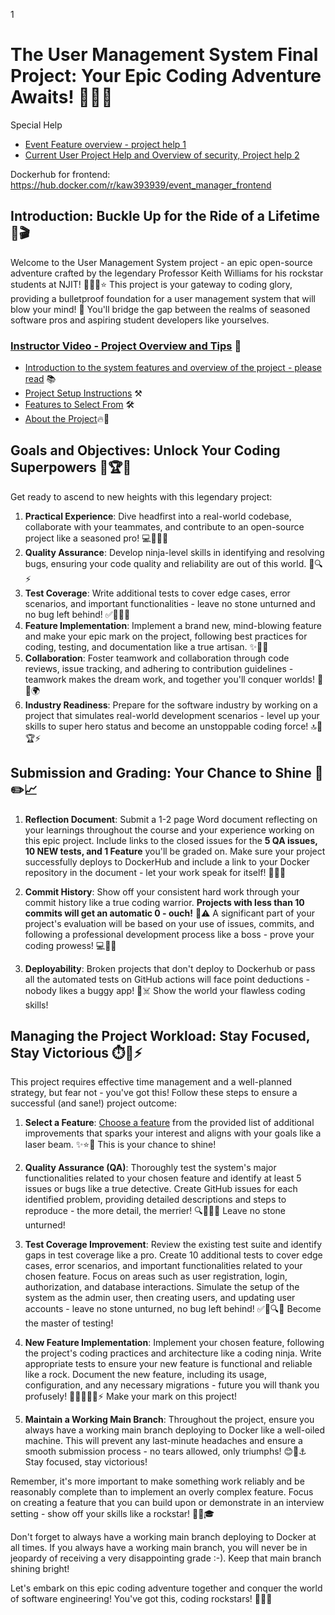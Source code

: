 
1
# The User Management System Final Project: Your Epic Coding Adventure Awaits! 🎉✨🔥

Special Help
- [Event Feature overview - project help 1](https://youtu.be/WT8-41fTATs)
- [Current User Project Help and Overview of security, Project help 2](https://youtu.be/8_BsACPtKaA)



Dockerhub for frontend:
https://hub.docker.com/r/kaw393939/event_manager_frontend

## Introduction: Buckle Up for the Ride of a Lifetime 🚀🎬

Welcome to the User Management System project - an epic open-source adventure crafted by the legendary Professor Keith Williams for his rockstar students at NJIT! 🏫👨‍🏫⭐ This project is your gateway to coding glory, providing a bulletproof foundation for a user management system that will blow your mind! 🤯 You'll bridge the gap between the realms of seasoned software pros and aspiring student developers like yourselves. 

### [Instructor Video - Project Overview and Tips](https://youtu.be/gairLNAp6mA) 🎥

- [Introduction to the system features and overview of the project - please read](system_documentation.md) 📚
- [Project Setup Instructions](setup.md) ⚒️
- [Features to Select From](features.md) 🛠️
- [About the Project](about.md)🔥🌟

## Goals and Objectives: Unlock Your Coding Superpowers 🎯🏆🌟

Get ready to ascend to new heights with this legendary project:

1. **Practical Experience**: Dive headfirst into a real-world codebase, collaborate with your teammates, and contribute to an open-source project like a seasoned pro! 💻👩‍💻🔥
2. **Quality Assurance**: Develop ninja-level skills in identifying and resolving bugs, ensuring your code quality and reliability are out of this world. 🐞🔍⚡
3. **Test Coverage**: Write additional tests to cover edge cases, error scenarios, and important functionalities - leave no stone unturned and no bug left behind! ✅🧪🕵️‍♂️
4. **Feature Implementation**: Implement a brand new, mind-blowing feature and make your epic mark on the project, following best practices for coding, testing, and documentation like a true artisan. ✨🚀🎆
5. **Collaboration**: Foster teamwork and collaboration through code reviews, issue tracking, and adhering to contribution guidelines - teamwork makes the dream work, and together you'll conquer worlds! 🤝💪🌍
6. **Industry Readiness**: Prepare for the software industry by working on a project that simulates real-world development scenarios - level up your skills to super hero status  and become an unstoppable coding force! 🔝🚀🏆⚡

## Submission and Grading: Your Chance to Shine 📝✏️📈

1. **Reflection Document**: Submit a 1-2 page Word document reflecting on your learnings throughout the course and your experience working on this epic project. Include links to the closed issues for the **5 QA issues, 10 NEW tests, and 1 Feature** you'll be graded on. Make sure your project successfully deploys to DockerHub and include a link to your Docker repository in the document - let your work speak for itself! 📄🔗💥

2. **Commit History**: Show off your consistent hard work through your commit history like a true coding warrior. **Projects with less than 10 commits will get an automatic 0 - ouch!** 😬⚠️ A significant part of your project's evaluation will be based on your use of issues, commits, and following a professional development process like a boss - prove your coding prowess! 💻🔄🔥

3. **Deployability**: Broken projects that don't deploy to Dockerhub or pass all the automated tests on GitHub actions will face point deductions - nobody likes a buggy app! 🐞☠️ Show the world your flawless coding skills!

## Managing the Project Workload: Stay Focused, Stay Victorious ⏱️🧠⚡

This project requires effective time management and a well-planned strategy, but fear not - you've got this! Follow these steps to ensure a successful (and sane!) project outcome:

1. **Select a Feature**: [Choose a feature](features.md) from the provided list of additional improvements that sparks your interest and aligns with your goals like a laser beam. ✨⭐🎯 This is your chance to shine!

2. **Quality Assurance (QA)**: Thoroughly test the system's major functionalities related to your chosen feature and identify at least 5 issues or bugs like a true detective. Create GitHub issues for each identified problem, providing detailed descriptions and steps to reproduce - the more detail, the merrier! 🔍🐞🕵️‍♀️ Leave no stone unturned!

3. **Test Coverage Improvement**: Review the existing test suite and identify gaps in test coverage like a pro. Create 10 additional tests to cover edge cases, error scenarios, and important functionalities related to your chosen feature. Focus on areas such as user registration, login, authorization, and database interactions. Simulate the setup of the system as the admin user, then creating users, and updating user accounts - leave no stone unturned, no bug left behind! ✅🧪🔍🔬 Become the master of testing!

4. **New Feature Implementation**: Implement your chosen feature, following the project's coding practices and architecture like a coding ninja. Write appropriate tests to ensure your new feature is functional and reliable like a rock. Document the new feature, including its usage, configuration, and any necessary migrations - future you will thank you profusely! 🚀✨📝👩‍💻⚡ Make your mark on this project!

5. **Maintain a Working Main Branch**: Throughout the project, ensure you always have a working main branch deploying to Docker like a well-oiled machine. This will prevent any last-minute headaches and ensure a smooth submission process - no tears allowed, only triumphs! 😊🚢⚓ Stay focused, stay victorious!

Remember, it's more important to make something work reliably and be reasonably complete than to implement an overly complex feature. Focus on creating a feature that you can build upon or demonstrate in an interview setting - show off your skills like a rockstar! 💪🚀🎓

Don't forget to always have a working main branch deploying to Docker at all times. If you always have a working main branch, you will never be in jeopardy of receiving a very disappointing grade :-). Keep that main branch shining bright!

Let's embark on this epic coding adventure together and conquer the world of software engineering! You've got this, coding rockstars! 🚀🌟✨
